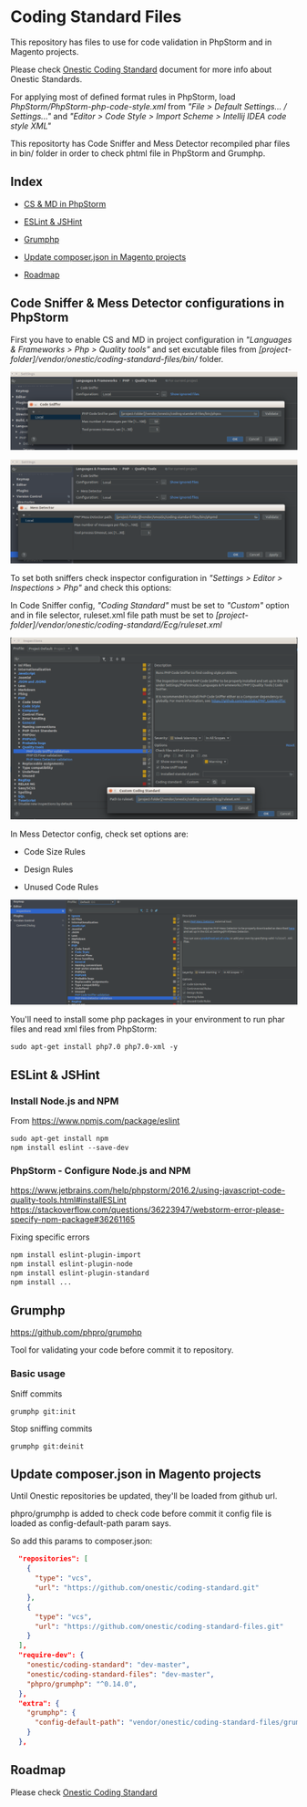 # Coding Standard Files #
This repository has files to use for code validation in PhpStorm and in Magento projects.

Please check [Onestic Coding Standard](doc/onestic-coding-standards.md) document for more info about Onestic Standards.

For applying most of defined format rules in PhpStorm, load _PhpStorm/PhpStorm-php-code-style.xml_ from _"File > Default Settings... / Settings..."_ and _"Editor > Code Style > Import Scheme > Intellij IDEA code style XML"_

This repositorty has Code Sniffer and Mess Detector recompiled phar files in bin/ folder in order to check phtml file in PhpStorm and Grumphp.

## Index

* [CS & MD in PhpStorm](#code-sniffer--mess-detector-configurations-in-phpstorm)

* [ESLint & JSHint](#eslint--jshint)

* [Grumphp](#grumphp)

* [Update composer.json in Magento projects](#update-composerjson-in-magento-projects)

* [Roadmap](#roadmap)

## Code Sniffer & Mess Detector configurations in PhpStorm ##

First you have to enable CS and MD in project configuration in _"Languages & Frameworks > Php > Quality tools"_ and set excutable files from _[project-folder]/vendor/onestic/coding-standard-files/bin/_ folder.

![Code Sniffer config](PhpStorm/PhpStorm-settings-qt-cs.png)

![Mess Detector config](PhpStorm/PhpStorm-settings-qt-md.png)

To set both sniffers check inspector configuration in _"Settings > Editor > Inspections > Php"_ and check this options:

In Code Sniffer config, _"Coding Standard"_ must be set to _"Custom"_ option and in file selector, ruleset.xml file path must be set to _[project-folder]/vendor/onestic/coding-standard/Ecg/ruleset.xml_

![Code Sniffer inspector config](PhpStorm/PhpStorm-inspectors-cs.png)
  
In Mess Detector config, check set options are:
 
- Code Size Rules

- Design Rules

- Unused Code Rules

![Mess Detector inspector config](PhpStorm/PhpStorm-inspectors-md.png)

You'll need to install some php packages in your environment to run phar files and read xml files from PhpStorm:
```shell
sudo apt-get install php7.0 php7.0-xml -y
```

## ESLint & JSHint ##

### Install Node.js and NPM ###
From https://www.npmjs.com/package/eslint

```shell
sudo apt-get install npm
npm install eslint --save-dev
```

### PhpStorm - Configure Node.js and NPM ###
https://www.jetbrains.com/help/phpstorm/2016.2/using-javascript-code-quality-tools.html#installESLint
https://stackoverflow.com/questions/36223947/webstorm-error-please-specify-npm-package#36261165

Fixing specific errors
```shell
npm install eslint-plugin-import
npm install eslint-plugin-node
npm install eslint-plugin-standard
npm install ...
```

## Grumphp ##

https://github.com/phpro/grumphp

Tool for validating your code before commit it to repository.

### Basic usage ###

Sniff commits

```shell
grumphp git:init
```

Stop sniffing commits

```shell
grumphp git:deinit
```

## Update composer.json in Magento projects ##

Until Onestic repositories be updated, they'll be loaded from github url.

phpro/grumphp is added to check code before commit it config file is loaded as config-default-path param says.


So add this params to composer.json:

```json
  "repositories": [
    {
      "type": "vcs",
      "url": "https://github.com/onestic/coding-standard.git"
    },
    {
      "type": "vcs",
      "url": "https://github.com/onestic/coding-standard-files.git"
    }
  ],
  "require-dev": {
    "onestic/coding-standard": "dev-master",
    "onestic/coding-standard-files": "dev-master",
    "phpro/grumphp": "^0.14.0",    
  },
  "extra": {
    "grumphp": {
      "config-default-path": "vendor/onestic/coding-standard-files/grumphp/grumphp.yml"
    }
  },
```

## Roadmap ##

Please check [Onestic Coding Standard](doc/roadmap.md)